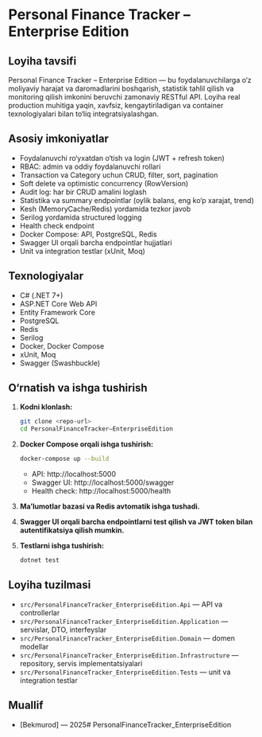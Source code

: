 # Personal Finance Tracker – Enterprise Edition

## Loyiha tavsifi
Personal Finance Tracker – Enterprise Edition — bu foydalanuvchilarga o‘z moliyaviy harajat va daromadlarini boshqarish, statistik tahlil qilish va monitoring qilish imkonini beruvchi zamonaviy RESTful API. Loyiha real production muhitiga yaqin, xavfsiz, kengaytiriladigan va container texnologiyalari bilan to‘liq integratsiyalashgan.

## Asosiy imkoniyatlar
- Foydalanuvchi ro‘yxatdan o‘tish va login (JWT + refresh token)
- RBAC: admin va oddiy foydalanuvchi rollari
- Transaction va Category uchun CRUD, filter, sort, pagination
- Soft delete va optimistic concurrency (RowVersion)
- Audit log: har bir CRUD amalini loglash
- Statistika va summary endpointlar (oylik balans, eng ko‘p xarajat, trend)
- Kesh (MemoryCache/Redis) yordamida tezkor javob
- Serilog yordamida structured logging
- Health check endpoint
- Docker Compose: API, PostgreSQL, Redis
- Swagger UI orqali barcha endpointlar hujjatlari
- Unit va integration testlar (xUnit, Moq)

## Texnologiyalar
- C# (.NET 7+)
- ASP.NET Core Web API
- Entity Framework Core
- PostgreSQL
- Redis
- Serilog
- Docker, Docker Compose
- xUnit, Moq
- Swagger (Swashbuckle)

## O‘rnatish va ishga tushirish

1. **Kodni klonlash:**
   ```bash
   git clone <repo-url>
   cd PersonalFinanceTracker–EnterpriseEdition
   ```

2. **Docker Compose orqali ishga tushirish:**
   ```bash
   docker-compose up --build
   ```
   - API: http://localhost:5000
   - Swagger UI: http://localhost:5000/swagger
   - Health check: http://localhost:5000/health

3. **Ma’lumotlar bazasi va Redis avtomatik ishga tushadi.**

4. **Swagger UI orqali barcha endpointlarni test qilish va JWT token bilan autentifikatsiya qilish mumkin.**

5. **Testlarni ishga tushirish:**
   ```bash
   dotnet test
   ```

## Loyiha tuzilmasi
- `src/PersonalFinanceTracker_EnterpriseEdition.Api` — API va controllerlar
- `src/PersonalFinanceTracker_EnterpriseEdition.Application` — servislar, DTO, interfeyslar
- `src/PersonalFinanceTracker_EnterpriseEdition.Domain` — domen modellar
- `src/PersonalFinanceTracker_EnterpriseEdition.Infrastructure` — repository, servis implementatsiyalari
- `src/PersonalFinanceTracker_EnterpriseEdition.Tests` — unit va integration testlar

## Muallif
- [Bekmurod] — 2025# PersonalFinanceTracker_EnterpriseEdition
